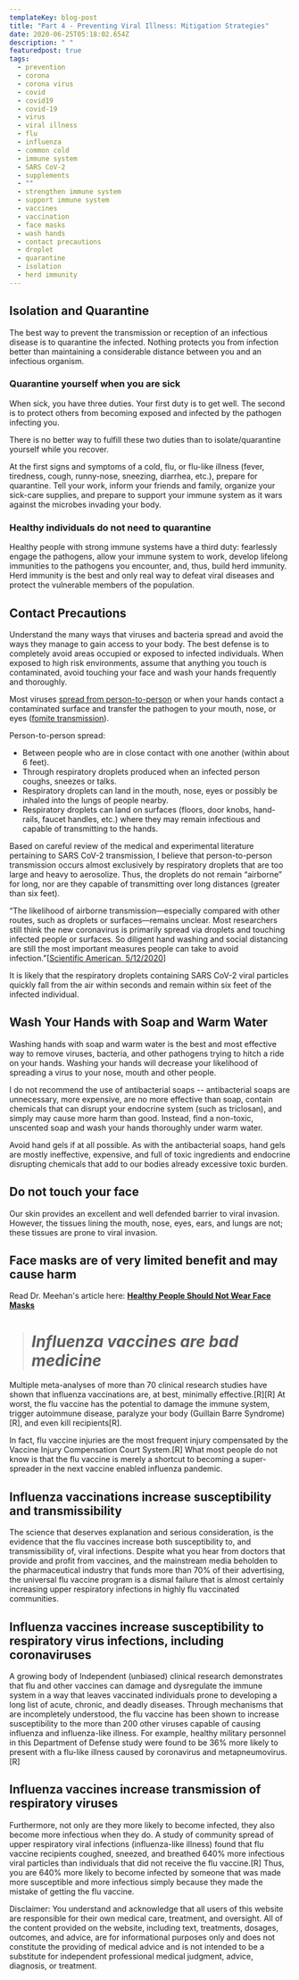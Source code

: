 ```yaml
---
templateKey: blog-post
title: "Part 4 - Preventing Viral Illness: Mitigation Strategies"
date: 2020-06-25T05:18:02.654Z
description: " "
featuredpost: true
tags:
  - prevention
  - corona
  - corona virus
  - covid
  - covid19
  - covid-19
  - virus
  - viral illness
  - flu
  - influenza
  - common cold
  - immune system
  - SARS CoV-2
  - supplements
  - ""
  - strengthen immune system
  - support immune system
  - vaccines
  - vaccination
  - face masks
  - wash hands
  - contact precautions
  - droplet
  - quarantine
  - isolation
  - herd immunity
---
```

<!--StartFragment-->

## Isolation and Quarantine

The best way to prevent the transmission or reception of an infectious disease is to quarantine the infected. Nothing protects you from infection better than maintaining a considerable distance between you and an infectious organism.

### Quarantine yourself when you are sick

When sick, you have three duties. Your first duty is to get well. The second is to protect others from becoming exposed and infected by the pathogen infecting you.

There is no better way to fulfill these two duties than to isolate/quarantine yourself while you recover.

At the first signs and symptoms of a cold, flu, or flu-like illness (fever, tiredness, cough, runny-nose, sneezing, diarrhea, etc.), prepare for quarantine. Tell your work, inform your friends and family, organize your sick-care supplies, and prepare to support your immune system as it wars against the microbes invading your body.

### Healthy individuals do not need to quarantine

Healthy people with strong immune systems have a third duty: fearlessly engage the pathogens, allow your immune system to work, develop lifelong immunities to the pathogens you encounter, and, thus, build herd immunity. Herd immunity is the best and only real way to defeat viral diseases and protect the vulnerable members of the population.

## Contact Precautions

Understand the many ways that viruses and bacteria spread and avoid the ways they manage to gain access to your body. The best defense is to completely avoid areas occupied or exposed to infected individuals. When exposed to high risk environments, assume that anything you touch is contaminated, avoid touching your face and wash your hands frequently and thoroughly.

Most viruses [spread from person-to-person](https://www.cdc.gov/coronavirus/2019-ncov/prevent-getting-sick/how-covid-spreads.html) or when your hands contact a contaminated surface and transfer the pathogen to your mouth, nose, or eyes ([fomite transmission](https://en.wikipedia.org/wiki/Fomite)).

Person-to-person spread:

* Between people who are in close contact with one another (within about 6 feet).
* Through respiratory droplets produced when an infected person coughs, sneezes or talks.
* Respiratory droplets can land in the mouth, nose, eyes or possibly be inhaled into the lungs of people nearby.
* Respiratory droplets can land on surfaces (floors, door knobs, hand-rails, faucet handles, etc.) where they may remain infectious and capable of transmitting to the hands.

Based on careful review of the medical and experimental literature pertaining to SARS CoV-2 transmission, I believe that person-to-person transmission occurs almost exclusively by respiratory droplets that are too large and heavy to aerosolize. Thus, the droplets do not remain “airborne” for long, nor are they capable of transmitting over long distances (greater than six feet).

“The likelihood of airborne transmission—especially compared with other routes, such as droplets or surfaces—remains unclear. Most researchers still think the new coronavirus is primarily spread via droplets and touching infected people or surfaces. So diligent hand washing and social distancing are still the most important measures people can take to avoid infection.”[[Scientific American, 5/12/2020](https://www.scientificamerican.com/article/how-coronavirus-spreads-through-the-air-what-we-know-so-far1/)]

It is likely that the respiratory droplets containing SARS CoV-2 viral particles quickly fall from the air within seconds and remain within six feet of the infected individual.

## Wash Your Hands with Soap and Warm Water

Washing hands with soap and warm water is the best and most effective way to remove viruses, bacteria, and other pathogens trying to hitch a ride on your hands. Washing your hands will decrease your likelihood of spreading a virus to your nose, mouth and other people.

I do not recommend the use of antibacterial soaps -- antibacterial soaps are unnecessary, more expensive, are no more effective than soap, contain chemicals that can disrupt your endocrine system (such as triclosan), and simply may cause more harm than good. Instead, find a non-toxic, unscented soap and wash your hands thoroughly under warm water.

Avoid hand gels if at all possible. As with the antibacterial soaps, hand gels are mostly ineffective, expensive, and full of toxic ingredients and endocrine disrupting chemicals that add to our bodies already excessive toxic burden.

## Do not touch your face

Our skin provides an excellent and well defended barrier to viral invasion. However, the tissues lining the mouth, nose, eyes, ears, and lungs are not; these tissues are prone to viral invasion.

## Face masks are of very limited benefit and may cause harm

Read Dr. Meehan's article here: <!--StartFragment-->**[Healthy People Should Not Wear Face Masks](https://www.meehanmd.com/blog/2020-06-12-healthy-people-should-not-wear-face-masks/)**

<!--EndFragment-->

> # *Influenza vaccines are bad medicine*

Multiple meta-analyses of more than 70 clinical research studies have shown that influenza vaccinations are, at best, minimally effective.\[R]\[R] At worst, the flu vaccine has the potential to damage the immune system, trigger autoimmune disease, paralyze your body (Guillain Barre Syndrome)\[R], and even kill recipients\[R].

In fact, flu vaccine injuries are the most frequent injury compensated by the Vaccine Injury Compensation Court System.\[R] What most people do not know is that the flu vaccine is merely a shortcut to becoming a super-spreader in the next vaccine enabled influenza pandemic.

## Influenza vaccinations increase susceptibility and transmissibility

The science that deserves explanation and serious consideration, is the evidence that the flu vaccines increase both susceptibility to, and transmissibility of, viral infections. Despite what you hear from doctors that provide and profit from vaccines, and the mainstream media beholden to the pharmaceutical industry that funds more than 70% of their advertising, the universal flu vaccine program is a dismal failure that is almost certainly increasing upper respiratory infections in highly flu vaccinated communities.

## Influenza vaccines increase susceptibility to respiratory virus infections, including coronaviruses

A growing body of Independent (unbiased) clinical research demonstrates that flu and other vaccines can damage and dysregulate the immune system in a way that leaves vaccinated individuals prone to developing a long list of acute, chronic, and deadly diseases. Through mechanisms that are incompletely understood, the flu vaccine has been shown to increase susceptibility to the more than 200 other viruses capable of causing influenza and influenza-like illness. For example, healthy military personnel in this Department of Defense study were found to be 36% more likely to present with a flu-like illness caused by coronavirus and metapneumovirus.\[R]

## Influenza vaccines increase transmission of respiratory viruses

Furthermore, not only are they more likely to become infected, they also become more infectious when they do. A study of community spread of upper respiratory viral infections (influenza-like illness) found that flu vaccine recipients coughed, sneezed, and breathed 640% more infectious viral particles than individuals that did not receive the flu vaccine.\[R] Thus, you are 640% more likely to become infected by someone that was made more susceptible and more infectious simply because they made the mistake of getting the flu vaccine.

<!--EndFragment-->

<!--StartFragment-->

Disclaimer: You understand and acknowledge that all users of this website are responsible for their own medical care, treatment, and oversight. All of the content provided on the website, including text, treatments, dosages, outcomes, and advice, are for informational purposes only and does not constitute the providing of medical advice and is not intended to be a substitute for independent professional medical judgment, advice, diagnosis, or treatment.

<!--EndFragment-->
